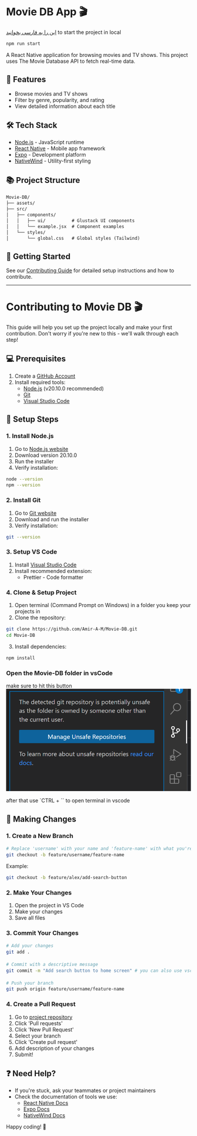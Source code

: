 # Movie DB App 🎬

[این را به فارسی بخوانید](./README.md)
to start the project in local
```bash
npm run start
```

A React Native application for browsing movies and TV shows. This project uses The Movie Database API to fetch real-time data.

## 📱 Features

- Browse movies and TV shows
- Filter by genre, popularity, and rating
- View detailed information about each title

## 🛠 Tech Stack

- [Node.js](https://nodejs.org/) - JavaScript runtime
- [React Native](https://reactnative.dev/) - Mobile app framework
- [Expo](https://expo.dev/) - Development platform
- [NativeWind](https://www.nativewind.dev/) - Utility-first styling

## 📚 Project Structure

```
Movie-DB/
├── assets/
├── src/
│   ├── components/
│   │   ├── ui/          # Glustack UI components
│   │   └── example.jsx  # Component examples
│   └── styles/
│       └── global.css   # Global styles (Tailwind)
```

## 🚀 Getting Started

See our [Contributing Guide](./CONTRIBUTING.md) for detailed setup instructions and how to contribute.

---

# Contributing to Movie DB 🎬

This guide will help you set up the project locally and make your first contribution. Don't worry if you're new to this - we'll walk through each step!

## 💻 Prerequisites

1. Create a [GitHub Account](https://github.com/signup)
2. Install required tools:
   - [Node.js](https://nodejs.org/) (v20.10.0 recommended)
   - [Git](https://git-scm.com/downloads)
   - [Visual Studio Code](https://code.visualstudio.com/)

## 🔧 Setup Steps

### 1. Install Node.js

1. Go to [Node.js website](https://nodejs.org/)
2. Download version 20.10.0
3. Run the installer
4. Verify installation:

```bash
node --version
npm --version
```

### 2. Install Git

1. Go to [Git website](https://git-scm.com/downloads)
2. Download and run the installer
3. Verify installation:

```bash
git --version
```

### 3. Setup VS Code

1. Install [Visual Studio Code](https://code.visualstudio.com/)
2. Install recommended extension:
   - Prettier - Code formatter

### 4. Clone & Setup Project

1. Open terminal (Command Prompt on Windows) in a folder you keep your projects in
2. Clone the repository:

```bash
git clone https://github.com/Amir-A-M/Movie-DB.git
cd Movie-DB
```

3. Install dependencies:

```bash
npm install
```

### Open the Movie-DB folder in vsCode

make sure to hit this button
![Manage Unsafe Repos](./readme_files/Manage%20Unsafe%20Repos.png)

after that use `CTRL + \`` to open terminal in vscode

## 🌿 Making Changes

### 1. Create a New Branch

```bash
# Replace 'username' with your name and 'feature-name' with what you're working on
git checkout -b feature/username/feature-name
```

Example:

```bash
git checkout -b feature/alex/add-search-button
```

### 2. Make Your Changes

1. Open the project in VS Code
2. Make your changes
3. Save all files

### 3. Commit Your Changes

```bash
# Add your changes
git add .

# Commit with a descriptive message
git commit -m "Add search button to home screen" # you can also use vscode GUI

# Push your branch
git push origin feature/username/feature-name
```

### 4. Create a Pull Request

1. Go to [project repository](https://github.com/Amir-A-M/Movie-DB.git)
2. Click 'Pull requests'
3. Click 'New Pull Request'
4. Select your branch
5. Click 'Create pull request'
6. Add description of your changes
7. Submit!

## ❓ Need Help?

- If you're stuck, ask your teammates or project maintainers
- Check the documentation of tools we use:
  - [React Native Docs](https://reactnative.dev/docs/getting-started)
  - [Expo Docs](https://docs.expo.dev/)
  - [NativeWind Docs](https://www.nativewind.dev/overview/)

Happy coding! 🚀
